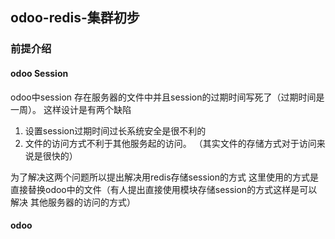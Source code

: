  ## odoo-redis-集群初步

### 前提介绍
#### odoo Session 
odoo中session 存在服务器的文件中并且session的过期时间写死了（过期时间是一周）。
这样设计是有两个缺陷
1. 设置session过期时间过长系统安全是很不利的
2. 文件的访问方式不利于其他服务起的访问。 （其实文件的存储方式对于访问来说是很快的）

为了解决这两个问题所以提出解决用redis存储session的方式
这里使用的方式是直接替换odoo中的文件（有人提出直接使用模块存储session的方式这样是可以解决 其他服务器的访问的方式）

#### odoo
